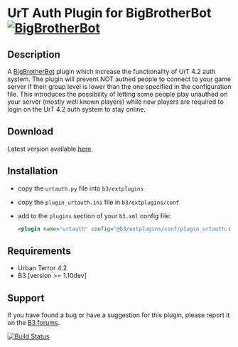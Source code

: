 UrT Auth Plugin for BigBrotherBot [![BigBrotherBot](http://i.imgur.com/7sljo4G.png)][B3]
=================================

Description
-----------

A [BigBrotherBot][B3] plugin which increase the functionality of UrT 4.2 auth system. The plugin will prevent NOT authed 
people to connect to your game server if their group level is lower than the one specified in the configuration file. This
introduces the possibility of letting some people play unauthed on your server (mostly well known players) while new players
are required to login on the UrT 4.2 auth system to stay online.

Download
--------

Latest version available [here](https://github.com/danielepantaleone/b3-plugin-urtauth/archive/master.zip).

Installation
------------

* copy the `urtauth.py` file into `b3/extplugins`
* copy the `plugin_urtauth.ini` file in `b3/extplugins/conf`
* add to the `plugins` section of your `b3.xml` config file:

  ```xml
  <plugin name="urtauth" config="@b3/extplugins/conf/plugin_urtauth.ini" />
  ```
  
Requirements
------------

* Urban Terror 4.2
* B3 [version >= 1.10dev]

Support
-------

If you have found a bug or have a suggestion for this plugin, please report it on the [B3 forums][Support].

[B3]: http://www.bigbrotherbot.net/ "BigBrotherBot (B3)"
[Support]: http://forum.bigbrotherbot.net/plugins-by-fenix/urt-auth-plugin// "Support topic on the B3 forums"

[![Build Status](https://travis-ci.org/danielepantaleone/b3-plugin-urtauth.svg?branch=master)](https://travis-ci.org/danielepantaleone/b3-plugin-urtauth)
